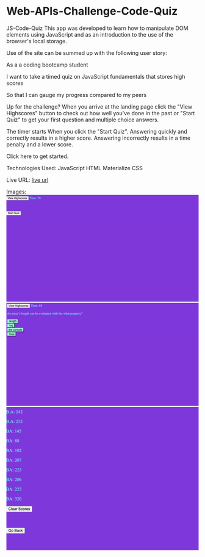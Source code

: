 # Web-APIs-Challenge-Code-Quiz
JS-Code-Quiz
This app was developed to learn how to manipulate DOM elements using JavaScript and as an introduction to the use of the browser's local storage.

Use of the site can be summed up with the following user story:

As a a coding bootcamp student

I want to take a timed quiz on JavaScript fundamentals that stores high scores

So that I can gauge my progress compared to my peers

Up for the challenge?
When you arrive at the landing page click the "View Highscores" button to check out how well you've done in the past or "Start Quiz" to get your first question and multiple choice answers.

The timer starts When you click the "Start Quiz". Answering quickly and correctly results in a higher score. Answering incorrectly results in a time penalty and a lower score.

Click here to get started.

Technologies Used:
JavaScript
HTML
Materialize CSS
 
 Live URL: 
 [live url](https://collzbaba.github.io/Web-APIs-Challenge-Code-Quiz/)
 
 Images:
 ![Quiz1](image/quiz1.png)
 ![Quiz2](image/quiz2.png)
 ![Quiz3](image/quiz3.png)
